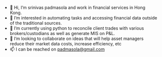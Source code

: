 - 👋 Hi, I’m srinivas padmasola and work in financial services in Hong Kong.
- 👀 I’m interested in automating tasks and accessing financial data outside of the traditional sources.
- 🌱 I’m currently using python to reconcile client trades with various brokers/custodians as well as generate MIS on P&L.
- 💞️ I’m looking to collaborate on ideas that will help asset managers reduce their market data costs, increase efficiency, etc
- 📫  I can be reached on padmasola@gmail.com

<!---
spadmasola/spadmasola is a ✨ special ✨ repository because its `README.md` (this file) appears on your GitHub profile.
You can click the Preview link to take a look at your changes.
--->
